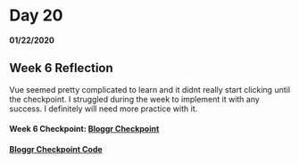 # Day 20
__01/22/2020__

## Week 6 Reflection
Vue seemed pretty complicated to learn and it didnt really start clicking until the checkpoint. I struggled during the week to implement it with any success. I definitely will need more practice with it.

#### Week 6 Checkpoint: [Bloggr Checkpoint](https://trevor-r-allen.github.io/bloggr-checkpoint/)
####                    [Bloggr Checkpoint Code](https://github.com/trevor-r-allen/bloggr-checkpoint)
